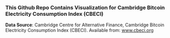 ### This Github Repo Contains Visualization for Cambridge Bitcoin Electricity Consumption Index (CBECI)

**Data Source**: Cambridge Centre for Alternative Finance, Cambridge Bitcoin Electricity Consumption Index (CBECI). Available from: www.cbeci.org 
